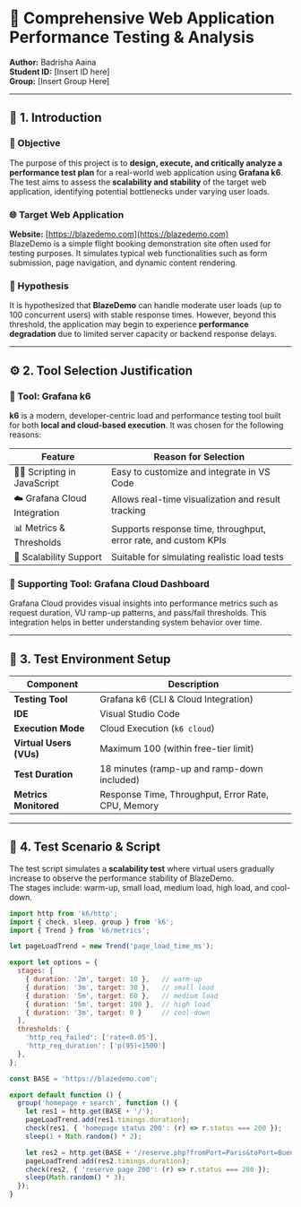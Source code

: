 # 🚀 Comprehensive Web Application Performance Testing & Analysis  
**Author:** Badrisha Aaina  
**Student ID:** [Insert ID here]  
**Group:** [Insert Group Here]  

---

## 🧩 1. Introduction  

### 🎯 Objective  
The purpose of this project is to **design, execute, and critically analyze a performance test plan** for a real-world web application using **Grafana k6**. The test aims to assess the **scalability and stability** of the target web application, identifying potential bottlenecks under varying user loads.

### 🌐 Target Web Application  
**Website:** [https://blazedemo.com](https://blazedemo.com)  
BlazeDemo is a simple flight booking demonstration site often used for testing purposes. It simulates typical web functionalities such as form submission, page navigation, and dynamic content rendering.

### 🧠 Hypothesis  
It is hypothesized that **BlazeDemo** can handle moderate user loads (up to 100 concurrent users) with stable response times. However, beyond this threshold, the application may begin to experience **performance degradation** due to limited server capacity or backend response delays.

---

## ⚙️ 2. Tool Selection Justification  

### 🧰 Tool: Grafana k6  
**k6** is a modern, developer-centric load and performance testing tool built for both **local and cloud-based execution**. It was chosen for the following reasons:

| Feature | Reason for Selection |
|----------|---------------------|
| 🧑‍💻 Scripting in JavaScript | Easy to customize and integrate in VS Code |
| ☁️ Grafana Cloud Integration | Allows real-time visualization and result tracking |
| 📊 Metrics & Thresholds | Supports response time, throughput, error rate, and custom KPIs |
| 🧱 Scalability Support | Suitable for simulating realistic load tests |

### 🔧 Supporting Tool: Grafana Cloud Dashboard  
Grafana Cloud provides visual insights into performance metrics such as request duration, VU ramp-up patterns, and pass/fail thresholds. This integration helps in better understanding system behavior over time.

---

## 🧪 3. Test Environment Setup  

| Component | Description |
|------------|-------------|
| **Testing Tool** | Grafana k6 (CLI & Cloud Integration) |
| **IDE** | Visual Studio Code |
| **Execution Mode** | Cloud Execution (`k6 cloud`) |
| **Virtual Users (VUs)** | Maximum 100 (within free-tier limit) |
| **Test Duration** | 18 minutes (ramp-up and ramp-down included) |
| **Metrics Monitored** | Response Time, Throughput, Error Rate, CPU, Memory |

---

## 🧬 4. Test Scenario & Script  

The test script simulates a **scalability test** where virtual users gradually increase to observe the performance stability of BlazeDemo.  
The stages include: warm-up, small load, medium load, high load, and cool-down.

```javascript
import http from 'k6/http';
import { check, sleep, group } from 'k6';
import { Trend } from 'k6/metrics';

let pageLoadTrend = new Trend('page_load_time_ms');

export let options = {
  stages: [
    { duration: '2m', target: 10 },   // warm-up
    { duration: '3m', target: 30 },   // small load
    { duration: '5m', target: 60 },   // medium load
    { duration: '5m', target: 100 },  // high load
    { duration: '3m', target: 0 }     // cool-down
  ],
  thresholds: {
    'http_req_failed': ['rate<0.05'],       
    'http_req_duration': ['p(95)<1500']     
  },
};

const BASE = 'https://blazedemo.com';

export default function () {
  group('homepage + search', function () {
    let res1 = http.get(BASE + '/');
    pageLoadTrend.add(res1.timings.duration);
    check(res1, { 'homepage status 200': (r) => r.status === 200 });
    sleep(1 + Math.random() * 2);

    let res2 = http.get(BASE + '/reserve.php?fromPort=Paris&toPort=Buenos%20Aires');
    pageLoadTrend.add(res2.timings.duration);
    check(res2, { 'reserve page 200': (r) => r.status === 200 });
    sleep(Math.random() * 3);
  });
}
